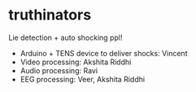# truthinators
Lie detection + auto shocking ppl!

- Arduino + TENS device to deliver shocks: Vincent
- Video processing: Akshita Riddhi
- Audio processing: Ravi
- EEG processing: Veer, Akshita Riddhi


